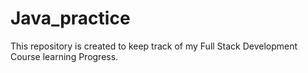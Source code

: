 # Java_practice
This repository is created to keep track of my Full Stack Development Course learning Progress.
